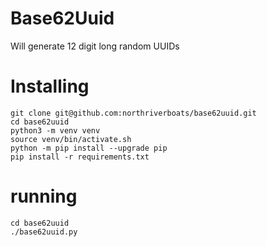 Base62Uuid
==========
Will generate 12 digit long random UUIDs

# Installing
```
git clone git@github.com:northriverboats/base62uuid.git
cd base62uuid
python3 -m venv venv
source venv/bin/activate.sh
python -m pip install --upgrade pip
pip install -r requirements.txt
```

# running
```
cd base62uuid
./base62uuid.py
```
